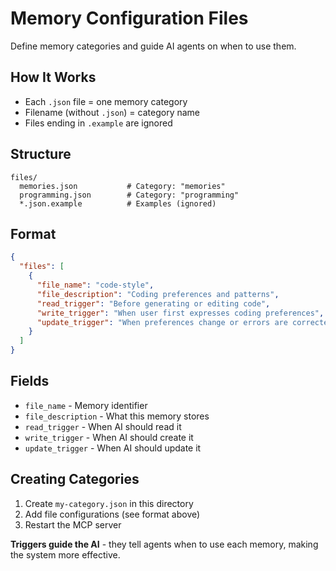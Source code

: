 # Memory Configuration Files

Define memory categories and guide AI agents on when to use them.

## How It Works

- Each `.json` file = one memory category
- Filename (without `.json`) = category name
- Files ending in `.example` are ignored

## Structure

```
files/
  memories.json           # Category: "memories"
  programming.json        # Category: "programming"  
  *.json.example          # Examples (ignored)
```

## Format

```json
{
  "files": [
    {
      "file_name": "code-style",
      "file_description": "Coding preferences and patterns",
      "read_trigger": "Before generating or editing code",
      "write_trigger": "When user first expresses coding preferences",
      "update_trigger": "When preferences change or errors are corrected"
    }
  ]
}
```

## Fields

- `file_name` - Memory identifier
- `file_description` - What this memory stores
- `read_trigger` - When AI should read it
- `write_trigger` - When AI should create it
- `update_trigger` - When AI should update it

## Creating Categories

1. Create `my-category.json` in this directory
2. Add file configurations (see format above)
3. Restart the MCP server

**Triggers guide the AI** - they tell agents when to use each memory, making the system more effective.

